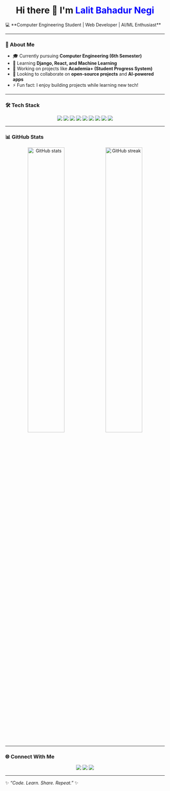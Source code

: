 <h1 align="center">Hi there 👋 I'm <font color="blue">Lalit Bahadur Negi</font></h1>
💻 **Computer Engineering Student | Web Developer | AI/ML Enthusiast**  

---

### 🚀 About Me
- 🎓 Currently pursuing **Computer Engineering (6th Semester)**  
- 🌱 Learning **Django, React, and Machine Learning**  
- 🔭 Working on projects like **Academia+ (Student Progress System)**  
- 👯 Looking to collaborate on **open-source projects** and **AI-powered apps**  
- ⚡ Fun fact: I enjoy building projects while learning new tech!  

---

### 🛠️ Tech Stack
<p align="center">
  <!-- Programming Languages -->
  <img src="https://img.shields.io/badge/Python-3776AB?style=for-the-badge&logo=python&logoColor=white"/>
  <img src="https://img.shields.io/badge/JavaScript-F7DF1E?style=for-the-badge&logo=javascript&logoColor=black"/>
  <img src="https://img.shields.io/badge/C-00599C?style=for-the-badge&logo=c&logoColor=white"/>
  
  <!-- Frameworks & Tools -->
  <img src="https://img.shields.io/badge/Django-092E20?style=for-the-badge&logo=django&logoColor=white"/>
  <img src="https://img.shields.io/badge/React-20232A?style=for-the-badge&logo=react&logoColor=61DAFB"/>
  <img src="https://img.shields.io/badge/Node.js-43853D?style=for-the-badge&logo=node.js&logoColor=white"/>
  <img src="https://img.shields.io/badge/MongoDB-4EA94B?style=for-the-badge&logo=mongodb&logoColor=white"/>
  
  <!-- Others -->
  <img src="https://img.shields.io/badge/GitHub-181717?style=for-the-badge&logo=github&logoColor=white"/>
  <img src="https://img.shields.io/badge/Vercel-000000?style=for-the-badge&logo=vercel&logoColor=white"/>
</p>

---

### 📊 GitHub Stats
<p align="center">
  <img src="https://github-readme-stats.vercel.app/api?username=lalit058&show_icons=true&theme=tokyonight" alt="GitHub stats" width="48%"/>
  <img src="https://github-readme-streak-stats.herokuapp.com/?user=lalit058&theme=tokyonight" alt="GitHub streak" width="48%"/>
</p>


---

### 🌐 Connect With Me
<p align="center">
  <a href="mailto:lalitbahadurnegi58@gmail.com"><img src="https://img.shields.io/badge/Email-D14836?style=for-the-badge&logo=gmail&logoColor=white"/></a>
  <a href="https://www.linkedin.com/in/lalit-negi-73571b338/"><img src="https://img.shields.io/badge/LinkedIn-0077B5?style=for-the-badge&logo=linkedin&logoColor=white"/></a>
  <a href="https://portfolio1-snowy-phi-86.vercel.app/"><img src="https://img.shields.io/badge/Portfolio-FF7139?style=for-the-badge&logo=firefox&logoColor=white"/></a>
</p>

---

✨ _“Code. Learn. Share. Repeat.”_ ✨
